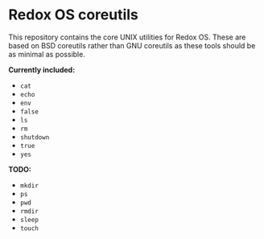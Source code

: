 # Redox OS coreutils

This repository contains the core UNIX utilities for Redox OS. These are based on BSD coreutils rather than
GNU coreutils as these tools should be as minimal as possible.

**Currently included:**

* `cat`
* `echo`
* `env`
* `false`
* `ls`
* `rm`
* `shutdown`
* `true`
* `yes`

**TODO:**

* `mkdir`
* `ps`
* `pwd`
* `rmdir`
* `sleep`
* `touch`
